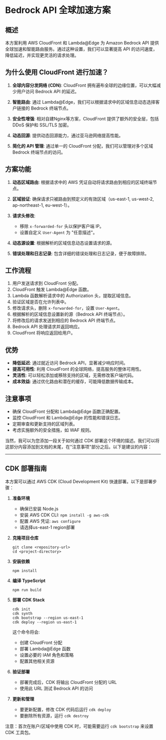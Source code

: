 # Bedrock API 全球加速方案

## 概述

本方案利用 AWS CloudFront 和 Lambda@Edge 为 Amazon Bedrock API 提供全球加速和智能路由服务。通过这种设置，我们可以显著提高 API 的访问速度，降低延迟，并实现更灵活的请求处理。

## 为什么使用 CloudFront 进行加速？

1. **全球内容分发网络 (CDN)**: CloudFront 拥有遍布全球的边缘位置，可以大幅减少用户访问 Bedrock API 的延迟。

2. **智能路由**: 通过 Lambda@Edge，我们可以根据请求中的区域信息动态选择客户链接的 Bedrock 终端节点。

3. **安全性增强**: 相对自建Nginx等方案，CloudFront 提供了额外的安全层，包括 DDoS 保护和 SSL/TLS 加密。

4. **动态回源**: 提供动态回源能力，通过亚马逊网络提高性能。

5. **简化的 API 管理**: 通过单一的 CloudFront 分配，我们可以管理对多个区域 Bedrock 终端节点的访问。

## 方案功能

1. **动态区域路由**: 根据请求中的 AWS 凭证自动将请求路由到相应的区域终端节点。

2. **区域验证**: 确保请求只被路由到预定义的有效区域（us-east-1, us-west-2, ap-northeast-1, eu-west-1）。

3. **请求头修改**: 
   - 移除 `x-forwarded-for` 头以保护客户端 IP。
   - 设置自定义 `User-Agent` 为 "任意描述"。

4. **动态源设置**: 根据解析的区域信息动态设置请求的源。

5. **错误处理和日志记录**: 包含详细的错误处理和日志记录，便于故障排除。

## 工作流程

1. 用户发送请求到 CloudFront 分配。
2. CloudFront 触发 Lambda@Edge 函数。
3. Lambda 函数解析请求中的 Authorization 头，提取区域信息。
4. 验证区域是否在允许列表中。
5. 修改请求头，删除 `x-forwarded-for`，设置 `User-Agent`。
6. 根据解析的区域信息设置新的源（Bedrock API 终端节点）。
7. 将修改后的请求发送到相应的 Bedrock API 终端节点。
8. Bedrock API 处理请求并返回响应。
9. CloudFront 将响应返回给用户。

## 优势

- **降低延迟**: 通过就近访问 Bedrock API，显著减少响应时间。
- **提高可用性**: 利用 CloudFront 的全球网络，提高服务的整体可用性。
- **灵活性**: 可以轻松添加或移除支持的区域，无需修改客户端代码。
- **成本效益**: 通过优化路由和潜在的缓存，可能降低数据传输成本。

## 注意事项

- 确保 CloudFront 分配和 Lambda@Edge 函数正确配置。
- 监控 CloudFront 和 Lambda@Edge 的性能和错误日志。
- 定期审查和更新支持的区域列表。
- 考虑实施额外的安全措施，如 WAF 规则。


当然，我可以为您添加一段关于如何通过 CDK 部署这个环境的描述。我们可以将这部分内容添加到文档的末尾，在"注意事项"部分之后。以下是建议的内容：

---

## CDK 部署指南

本方案可以通过 AWS CDK (Cloud Development Kit) 快速部署。以下是部署步骤：

1. **准备环境**
   - 确保已安装 Node.js
   - 安装 AWS CDK CLI: `npm install -g aws-cdk`
   - 配置 AWS 凭证: `aws configure`
   - 请选择us-east-1 region部署

2. **克隆项目仓库**
   ```
   git clone <repository-url>
   cd <project-directory>
   ```

3. **安装依赖**
   ```
   npm install
   ```

4. **编译 TypeScript**
   ```
   npm run build
   ```

5. **部署 CDK Stack**
   ```
   cdk init
   cdk synth
   cdk bootstrap --region us-east-1
   cdk deploy --region us-east-1
   ```

   这个命令将会:
   - 创建 CloudFront 分配
   - 部署 Lambda@Edge 函数
   - 设置必要的 IAM 角色和策略
   - 配置其他相关资源

6. **验证部署**
   - 部署完成后，CDK 将输出 CloudFront 分配的 URL
   - 使用此 URL 测试 Bedrock API 的访问

7. **更新和管理**
   - 要更新配置，修改 CDK 代码后运行 `cdk deploy`
   - 要删除所有资源，运行 `cdk destroy`

注意：首次在账户/区域中使用 CDK 时，可能需要运行 `cdk bootstrap` 来设置 CDK 工具包。
